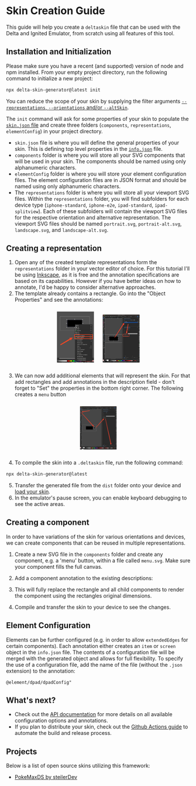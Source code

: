 # Skin Creation Guide

This guide will help you create a `deltaskin` file that can be used with the Delta and Ignited Emulator, from scratch using all features of this tool.

## Installation and Initialization

Please make sure you have a recent (and supported) version of node and npm installed. From your empty project directory, run the following command to initialize a new project:
    
```bash
npx delta-skin-generator@latest init
```

You can reduce the scope of your skin by supplying the filter arguments [`--representations`, `--orientations` and/or `--altSkin`](api.md#cli).

The `init` command will ask for some properties of your skin to populate the [`skin.json` file](api.md#skinjson) and create three folders (`components`, `representations`, `elementConfig`) in your project directory. 

 - `skin.json` file is where you will define the general properties of your skin. This is defining top level properties in the [`info.json`](https://noah978.gitbook.io/delta-docs/skins#the-info.json) file.
 - `components` folder is where you will store all your SVG components that will be used in your skin. The components should be named using only alphanumeric characters.
 - `elementConfig` folder is where you will store your element configuration files. The element configuration files are in JSON format and should be named using only alphanumeric characters.
 - The `representations` folder is where you will store all your viewport SVG files. Within the `representations` folder, you will find subfolders for each device type (`iphone-standard`, `iphone-e2e`, `ipad-standard`, `ipad-splitview`). Each of these subfolders will contain the viewport SVG files for the respective orientation and alternative representation. The viewport SVG files should be named `portrait.svg`, `portrait-alt.svg`, `landscape.svg`, and `landscape-alt.svg`.

## Creating a representation

1. Open any of the created template representations form the `representations` folder in your vector editor of choice. For this tutorial I'll be using [Inkscape](https://inkscape.org/), as it is free and the annotation specifications are based on its capabilities. However if you have better ideas on how to annotate, I'd be happy to consider alternative approaches.
2. The template already contains a rectangle. Go into the "Object Properties" and see the annotations:

<p align="center">
    <img src="_media/screens/01_create-representation/01_properties.png" style=" max-width:20%;margin:10px"></img>
    <img src="_media/screens/01_create-representation/02_annotation.png" style=" max-width:20%;margin:10px"></img>
</p>

3. We can now add additional elements that will represent the skin. For that add rectangles and add annotations in the description field - don't forget to "Set" the properties in the bottom right corner. The following creates a `menu` button

<p align="center">
    <img src="_media/screens/01_create-representation/03_create-annotation.png" style=" max-width:20%;margin:10px"></img>
</p>

4. To compile the skin into a `.deltaskin` file, run the following command:
```bash
npx delta-skin-generator@latest
```
5. Transfer the generated file from the `dist` folder onto your device and [load your skin](https://docs.ignitedemulator.com/using-ignited/settings/controller-skins).
6. In the emulator's pause screen, you can enable keyboard debugging to see the active areas.

## Creating a component

In order to have variations of the skin for various orientations and devices, we can create components that can be reused in multiple representations.

1. Create a new SVG file in the `components` folder and create any component, e.g. a 'menu' button, within a file called `menu.svg`. Make sure your component fills the full canvas.

2. Add a component annotation to the existing descriptions:
3. This will fully replace the rectangle and all child components to render the component using the rectangles original dimensions.
4. Compile and transfer the skin to your device to see the changes.

## Element Configuration

Elements can be further configured (e.g. in order to allow `extendedEdges` for certain components). Each annotation either creates an `item` or `screen` object in the `info.json` file. The contents of a configuration file will be merged with the generated object and allows for full flexibility. To specify the use of a configuration file, add the name of the file (without the `.json` extension) to the annotation:
``` 
@element/dpad/dpadConfig"
```

## What's next?

- Check out the [API documentation](api.md) for more details on all available configuration options and annotations.
- If you plan to distribute your skin, check out the [Github Actions guide](github.md) to automate the build and release process.

## Projects

Below is a list of open source skins utilizing this framework:
- [PokeMaxDS by steilerDev](https://github.com/steilerDev/delta-skin-PokeMaxDS)